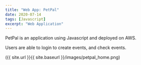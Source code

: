 ```yaml
---
title: "Web App: PetPal"
date: 2020-07-14
tags: [Javascript]
excerpt: "Web Application"
---
```


PetPal is an application using Javascript and deployed on AWS.

Users are able to login to create events, and check events.

({{ site.url }}{{ site.baseurl }}/images/petpal_home.png)